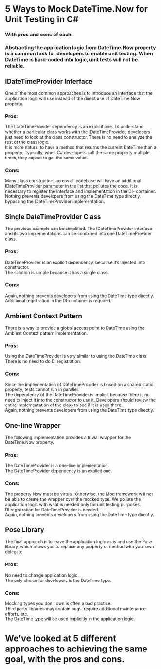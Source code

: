 # 5 Ways to Mock DateTime.Now for Unit Testing in C#
### With pros and cons of each.
### Abstracting the application logic from DateTime.Now property is a common task for developers to enable unit testing. When DateTime is hard-coded into logic, unit tests will not be reliable.

## IDateTimeProvider Interface
One of the most common approaches is to introduce an interface that the application logic will use instead of the direct use of DateTime.Now property. <br />
### Pros:
The IDateTimeProvider dependency is an explicit one. To understand whether a particular class works with the IDateTimeProvider, developers just need to look at the class constructor. There is no need to analyze the rest of the class logic.<br />
It is more natural to have a method that returns the current DateTime than a property. Typically, when C# developers call the same property multiple times, they expect to get the same value.
### Cons:
Many class constructors across all codebase will have an additional IDateTimeProvider parameter in the list that pollutes the code.
It is necessary to register the interface and implementation in the DI- container.<br />
Nothing prevents developers from using the DateTime type directly, bypassing the IDateTimeProvider implementation.
<br />

## Single DateTimeProvider Class
The previous example can be simplified. The IDateTimeProvider interface and its two implementations can be combined into one DateTimeProvider class. <br />
### Pros:
DateTimeProvider is an explicit dependency, because it’s injected into constructor.<br />
The solution is simple because it has a single class.
### Cons:
Again, nothing prevents developers from using the DateTime type directly.<br />
Additional registration in the DI-container is required.
<br />

## Ambient Context Pattern
There is a way to provide a global access point to DateTime using the Ambient Context pattern implementation. <br />
### Pros:
Using the DateTimeProvider is very similar to using the DateTime class.<br />
There is no need to do DI registration.
### Cons:
Since the implementation of DateTimeProvider is based on a shared static property, tests cannot run in parallel.<br />
The dependency of the DateTimeProvider is implicit because there is no need to inject it into the constructor to use it. Developers should review the entire implementation of the class to see if it is used there.<br />
Again, nothing prevents developers from using the DateTime type directly.
<br />

## One-line Wrapper
The following implementation provides a trivial wrapper for the DateTime.Now property. <br />
### Pros:
The DateTimeProvider is a one-line implementation. <br />
The DateTimeProvider dependency is an explicit one.
### Cons:
The property Now must be virtual. Otherwise, the Moq framework will not be able to create the wrapper over the mocked type. We pollute the application logic with what is needed only for unit testing purposes.<br />
DI registration for DateTimeProvider is needed.<br />
Again, nothing prevents developers from using the DateTime type directly.
<br />

## Pose Library
The final approach is to leave the application logic as is and use the Pose library, which allows you to replace any property or method with your own delegate. <br />
### Pros:
No need to change application logic.<br />
The only choice for developers is the DateTime type.
### Cons:
Mocking types you don’t own is often a bad practice.<br />
Third party libraries may contain bugs, require additional maintenance efforts, etc.<br />
The DateTime type will be used implicitly in the application logic.
<br />

# We’ve looked at 5 different approaches to achieving the same goal, with the pros and cons.
